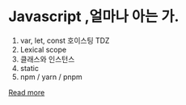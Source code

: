 # Javascript ,얼마나 아는 가.

1. var, let, const
호이스팅
TDZ
2. Lexical scope
3. 클래스와 인스턴스
4. static
5. npm / yarn / pnpm

[Read more](https://velog.io/@deepsea/Javascript-%EC%96%BC%EB%A7%88%EB%82%98-%EC%95%84%EB%8A%94-%EA%B0%80)
